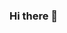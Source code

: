 ### Hi there 👋

<!--
**AndreTrindad/AndreTrindad** is a ✨ _special_ ✨ repository because its `README.md` (this file) appears on your GitHub profile.

Here are some ideas to get you started:
                                         
- 🔭 I’m currently working on como suporte técnico em uma provedora de internet.
- 🌱 I’m currently cursando  o curso do  *programadorbr* para estar me tornando um desenvolvedor web full stack!
-  💼 I’m looking to  uma empresa  acolhedora como colabodor para estar aplicando meus conhecimentos na programação, além de evoluir profissionalmente juntamente com a empresa.
- 📫 How to reach me: 
Contando via WhatsAPP ou Email.
Contato: 44997104099
Email: trindadeandre90@gmail.com
-->
